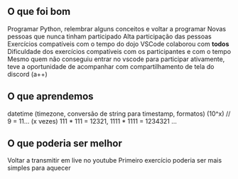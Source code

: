 ## O que foi bom
Programar Python, relembrar alguns conceitos e voltar a programar
Novas pessoas que nunca tinham participado
Alta participação das pessoas
Exercícios compatíveis com o tempo do dojo
VSCode colaborou com **todos**
Dificuldade dos exercícios compatíveis com os participantes e com o tempo
Mesmo quem não conseguiu entrar no vscode para participar ativamente, teve a oportunidade de acompanhar com compartilhamento de tela do discord (a++)


## O que aprendemos
datetime (timezone, conversão de string para timestamp, formatos)
(10^x) // 9 = 11... (x vezes)
111 * 111 = 12321, 1111 * 1111 = 1234321 ...


## O que poderia ser melhor
Voltar a transmitir em live no youtube
Primeiro exercício poderia ser mais simples para aquecer